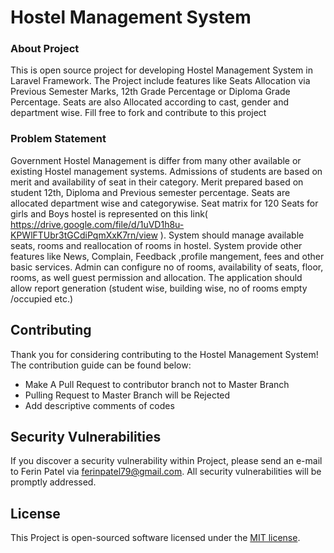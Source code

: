 <h1>Hostel Management System</h1>


### About Project

This is open source project for developing Hostel Management System in Laravel Framework. The Project include features like Seats Allocation via Previous Semester Marks, 12th Grade Percentage or Diploma Grade Percentage. Seats are also Allocated according to cast, gender and department wise. Fill  free to fork and contribute to this project

### Problem Statement
Government Hostel Management is differ from many other available or existing Hostel management systems. Admissions of students are based on merit and availability of seat in their category. Merit prepared based on student 12th, Diploma and Previous semester percentage. Seats are allocated department wise and categorywise. Seat matrix for 120 Seats for girls and Boys hostel is represented on this link( https://drive.google.com/file/d/1uVD1h8u-KPWlFTUbr3tGCdiPqmXxK7rn/view ). System should manage available seats, rooms and reallocation of rooms in hostel. System provide other features like News, Complain, Feedback ,profile mangement, fees and other basic services. Admin can configure no of rooms, availability of seats, floor, rooms, as well guest permission and allocation. The application should allow report generation (student wise, building wise, no of rooms empty /occupied etc.)

## Contributing

Thank you for considering contributing to the Hostel Management System! The contribution guide can be found below:
- Make A Pull Request to contributor branch not to Master Branch
- Pulling Request to Master Branch will be Rejected
- Add descriptive comments of codes

## Security Vulnerabilities

If you discover a security vulnerability within Project, please send an e-mail to Ferin Patel via [ferinpatel79@gmail.com](mailto:ferinpatel79@gmail.com). All security vulnerabilities will be promptly addressed.

## License

This Project is open-sourced software licensed under the [MIT license](https://opensource.org/licenses/MIT).
